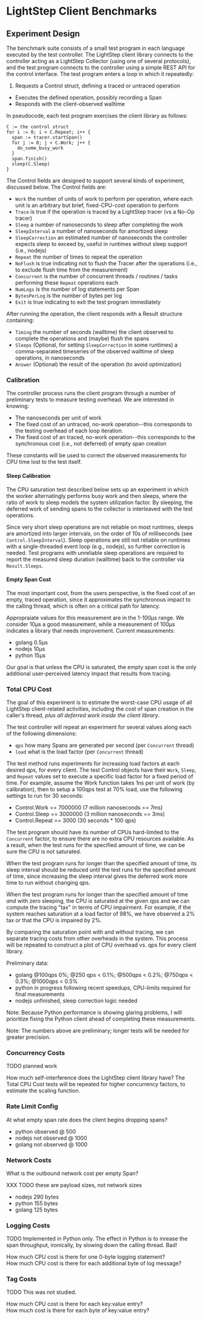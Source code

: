 # LightStep Client Benchmarks

## Experiment Design

The benchmark suite consists of a small test program in each
language executed by the test controller.  The LightStep client
library connects to the controller acting as a LightStep
Collector (using one of several protocols), and the test program
connects to the controller using a simple REST API for the
control interface.  The test program enters a loop in which it
repeatedly:

1. Requests a Control struct, defining a traced or untraced operation
- Executes the defined operation, possibly recording a Span
- Responds with the client-observed walltime

In pseudocode, each test program exercises the client library as
follows:

```
C := the control struct
for i := 0; i < C.Repeat; i++ {
  span := tracer.startSpan()
  for j := 0; j < C.Work; j++ {
    do_some_busy_work
  }
  span.finish()
  sleep(C.Sleep)
}
```

The Control fields are designed to support several kinds of
experiment, discussed below.  The Control fields are:

- `Work` the number of units of work to perform per operation, where each unit
is an arbitrary but brief, fixed-CPU-cost operation to perform
- `Trace` is true if the operation is traced by a LightStep tracer (vs a No-Op tracer)
- `Sleep` a number of nanoseconds to sleep after completing the work
- `SleepInterval` a number of nanoseconds for amortized sleep
- `SleepCorrection` an estimated number of nanoseconds the controller expects sleep to exceed by, useful in runtimes without sleep support (i.e., nodejs)
- `Repeat` the number of times to repeat the operation
- `NoFlush` is true indicating not to flush the Tracer after the operations (i.e., to exclude flush time from the measurement)
- `Concurrent` is the number of concurrent threads / routines / tasks performing these `Repeat` operations each
- `NumLogs` is the number of log statements per Span
- `BytesPerLog` is the number of bytes per log
- `Exit` is true indicating to exit the test program immediately

After running the operation, the client responds with a Result structure containing:

- `Timing` the number of seconds (walltime) the client observed to complete the operations and (maybe) flush the spans
- `Sleeps` (Optional, for setting `SleepCorrection` in some runtimes) a comma-separated timeseries of the observed walltime of sleep operations, in nanoseconds
- `Answer` (Optional) the result of the operation (to avoid optimization)

### Calibration

The controller process runs the client program through a number
of preliminary tests to measure testing overhead.  We are
interested in knowing:

- The nanoseconds per unit of work
- The fixed cost of an untraced, no-work operation--this
  corresponds to the testing overhead of each loop iteration.
- The fixed cost of an traced, no-work operation--this
  corresponds to the synchronous cost (i.e., not deferred) of
  empty span creation

These constants will be used to correct the observed measurements
for CPU time lost to the test itself.

#### Sleep Calibration

The CPU saturation test described below sets up an experiment in
which the worker alternatingly performs busy work and then
sleeps, where the ratio of work to sleep models the system
utilization factor.  By sleeping, the deferred work of sending
spans to the collector is interleaved with the test operations.

Since very short sleep operations are not reliable on most
runtimes, sleeps are amortized into larger intervals, on the
order of 10s of milliseconds (see `Control.SleepInterval`).
Sleep operations are still not reliable on runtimes with a
single-threaded event loop (e.g., nodejs), so further correction
is needed.  Test programs with unreliable sleep operations are
required to report the measured sleep duration (walltime) back to
the controller via `Result.Sleeps`.

#### Empty Span Cost

The most important cost, from the users perspective, is the fixed
cost of an empty, traced operation, since it approximates the
synchronous impact to the calling thread, which is often on a
critical path for latency.

Appropraiate values for this measurement are in the 1-100μs
range.  We consider 10μs a good measurement, while a measurement
of 100μs indicates a library that needs improvement.  Current
measurements:

- golang 0.5μs
- nodejs 10μs
- python 15μs

Our goal is that unless the CPU is saturated, the empty span cost
is the only additional user-perceived latency impact that results
from tracing.

### Total CPU Cost

The goal of this experiment is to estimate the worst-case CPU
usage of all LightStep client-related activities, including the
cost of span creation in the caller's thread, _plus all deferred
work inside the client library_.

The test controller will repeat an experiment for several values
along each of the following dimensions:

- `qps` how many Spans are generated per second (per `Concurrent` thread)
- `load` what is the load factor (per `Concurrent` thread)

The test method runs experiments for increasing load factors at
each desired qps, for every client.  The test Control objects
have their `Work`, `Sleep`, and `Repeat` values set to execute a
specific load factor for a fixed period of time.  For example,
assume the Work function takes 1ns per unit of work (by
calibration), then to setup a 100qps test at 70% load, use the
following settings to run for 30 seconds:

- Control.Work == 7000000 (7 million nanoseconds == 7ms)
- Control.Sleep == 3000000 (3 million nanoseconds == 3ms)
- Control.Repeat == 3000 (30 seconds * 100 qps)

The test program should have its number of CPUs hard-limited to
the `Concurrent` factor, to ensure there are no extra CPU
resources available.  As a result, when the test runs for the
specified amount of time, we can be sure the CPU is not
saturated.

When the test program runs for longer than the specified amount
of time, its sleep interval should be reduced until the test runs
for the specified amount of time, since increasing the sleep
interval gives the deferred work more time to run without
changing qps.

When the test program runs for longer than the specified amount
of time _and_ with zero sleeping, the CPU is saturated at the
given qps and we can compute the tracing "tax" in terms of CPU
impairment.  For example, if the system reaches saturation at a
load factor of 98%, we have observed a 2% tax or that the CPU is
impaired by 2%.

By comparing the saturation point with and without tracing, we
can separate tracing costs from other overheads in the system.
This process will be repeated to construct a plot of CPU overhead
vs. qps for every client library.

Preliminary data:

- golang @100qps 0%; @250 qps < 0.1%; @500qps < 0.2%; @750qps < 0.3%; @1000qps < 0.5%
- python in progress following recent speedups, CPU-limits required for final measurements
- nodejs unfinished, sleep correction logic needed

Note: Because Python performance is showing glaring problems, I
will prioritize fixing the Python client ahead of completing
these measurements.

Note: The numbers above are preliminary; longer tests will be needed
for greater precision.

### Concurrency Costs

TODO planned work

How much self-interference does the LightStep client library
have?  The Total CPU Cost tests will be repeated for higher
concurrency factors, to estimate the scaling function.

### Rate Limit Config

At what empty span rate does the client begins dropping spans?

- python observed @ 500
- nodejs not observed @ 1000
- golang not observed @ 1000

### Network Costs

What is the outbound network cost per empty Span?

XXX TODO these are payload sizes, not network sizes

- nodejs 290 bytes
- python 155 bytes
- golang 125 bytes

### Logging Costs

TODO Implemented in Python only. The effect in Python is to inrease the span throughput, ironically, by slowing down the calling thread. Bad!

How much CPU cost is there for one 0-byte logging statement?  
How much CPU cost is there for each additional byte of log message?

### Tag Costs

TODO This was not studied.

How much CPU cost is there for each key:value entry?  
How much cost is there for each byte of key:value entry?
